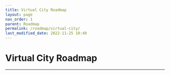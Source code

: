 ```yaml
---
title: Virtual City Roadmap
layout: page
nav_order: 1
parent: Roadmap
permalink: /roadmap/virtual-city/
last_modified_date: 2022-11-25 10:40
---
```


# Virtual City Roadmap

----------------

